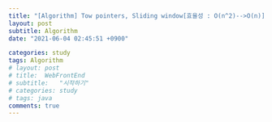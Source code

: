 ```yaml
---
title: "[Algorithm] Tow pointers, Sliding window[효율성 : O(n^2)-->O(n)]"
layout: post
subtitle: Algorithm
date: "2021-06-04 02:45:51 +0900"

categories: study
tags: Algorithm
# layout: post
# title:  WebFrontEnd
# subtitle:   "시작하기"
# categories: study
# tags: java
comments: true
---
```

